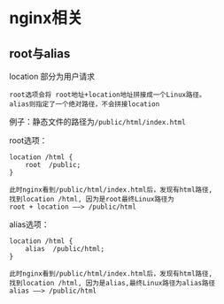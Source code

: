 nginx相关
====

root与alias
---

location 部分为用户请求

    root选项会将 root地址+location地址拼接成一个Linux路径。
    alias则指定了一个绝对路径，不会拼接location


例子：静态文件的路径为`/public/html/index.html`

root选项：

    location /html {
        root  /public;
    }

    此时nginx看到/public/html/index.html后，发现有html路径,
    找到location /html, 因为是root最终Linux路径为
    root + location ——> /public/html

alias选项：

    location /html {
        alias  /public/html;
    }

    此时nginx看到/public/html/index.html后，发现有html路径,
    找到location /html, 因为是alias,最终Linux路径为alias路径
    alias ——> /public/html

